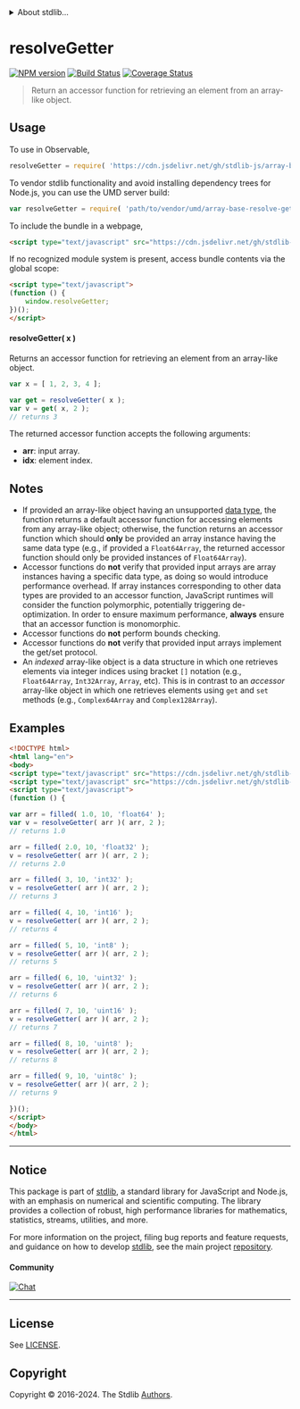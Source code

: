 <!--

@license Apache-2.0

Copyright (c) 2023 The Stdlib Authors.

Licensed under the Apache License, Version 2.0 (the "License");
you may not use this file except in compliance with the License.
You may obtain a copy of the License at

   http://www.apache.org/licenses/LICENSE-2.0

Unless required by applicable law or agreed to in writing, software
distributed under the License is distributed on an "AS IS" BASIS,
WITHOUT WARRANTIES OR CONDITIONS OF ANY KIND, either express or implied.
See the License for the specific language governing permissions and
limitations under the License.

-->


<details>
  <summary>
    About stdlib...
  </summary>
  <p>We believe in a future in which the web is a preferred environment for numerical computation. To help realize this future, we've built stdlib. stdlib is a standard library, with an emphasis on numerical and scientific computation, written in JavaScript (and C) for execution in browsers and in Node.js.</p>
  <p>The library is fully decomposable, being architected in such a way that you can swap out and mix and match APIs and functionality to cater to your exact preferences and use cases.</p>
  <p>When you use stdlib, you can be absolutely certain that you are using the most thorough, rigorous, well-written, studied, documented, tested, measured, and high-quality code out there.</p>
  <p>To join us in bringing numerical computing to the web, get started by checking us out on <a href="https://github.com/stdlib-js/stdlib">GitHub</a>, and please consider <a href="https://opencollective.com/stdlib">financially supporting stdlib</a>. We greatly appreciate your continued support!</p>
</details>

# resolveGetter

[![NPM version][npm-image]][npm-url] [![Build Status][test-image]][test-url] [![Coverage Status][coverage-image]][coverage-url] <!-- [![dependencies][dependencies-image]][dependencies-url] -->

> Return an accessor function for retrieving an element from an array-like object.

<!-- Section to include introductory text. Make sure to keep an empty line after the intro `section` element and another before the `/section` close. -->

<section class="intro">

</section>

<!-- /.intro -->

<!-- Package usage documentation. -->



<section class="usage">

## Usage

To use in Observable,

```javascript
resolveGetter = require( 'https://cdn.jsdelivr.net/gh/stdlib-js/array-base-resolve-getter@umd/browser.js' )
```

To vendor stdlib functionality and avoid installing dependency trees for Node.js, you can use the UMD server build:

```javascript
var resolveGetter = require( 'path/to/vendor/umd/array-base-resolve-getter/index.js' )
```

To include the bundle in a webpage,

```html
<script type="text/javascript" src="https://cdn.jsdelivr.net/gh/stdlib-js/array-base-resolve-getter@umd/browser.js"></script>
```

If no recognized module system is present, access bundle contents via the global scope:

```html
<script type="text/javascript">
(function () {
    window.resolveGetter;
})();
</script>
```

#### resolveGetter( x )

Returns an accessor function for retrieving an element from an array-like object.

```javascript
var x = [ 1, 2, 3, 4 ];

var get = resolveGetter( x );
var v = get( x, 2 );
// returns 3
```

The returned accessor function accepts the following arguments:

-   **arr**: input array.
-   **idx**: element index.

</section>

<!-- /.usage -->

<!-- Package usage notes. Make sure to keep an empty line after the `section` element and another before the `/section` close. -->

<section class="notes">

## Notes

-   If provided an array-like object having an unsupported [data type][@stdlib/array/dtypes], the function returns a default accessor function for accessing elements from any array-like object; otherwise, the function returns an accessor function which should **only** be provided an array instance having the same data type (e.g., if provided a `Float64Array`, the returned accessor function should only be provided instances of `Float64Array`).
-   Accessor functions do **not** verify that provided input arrays are array instances having a specific data type, as doing so would introduce performance overhead. If array instances corresponding to other data types are provided to an accessor function, JavaScript runtimes will consider the function polymorphic, potentially triggering de-optimization. In order to ensure maximum performance, **always** ensure that an accessor function is monomorphic.
-   Accessor functions do **not** perform bounds checking.
-   Accessor functions do **not** verify that provided input arrays implement the get/set protocol.
-   An _indexed_ array-like object is a data structure in which one retrieves elements via integer indices using bracket `[]` notation (e.g., `Float64Array`, `Int32Array`, `Array`, etc). This is in contrast to an _accessor_ array-like object in which one retrieves elements using `get` and `set` methods (e.g., `Complex64Array` and `Complex128Array`).

</section>

<!-- /.notes -->

<!-- Package usage examples. -->

<section class="examples">

## Examples

<!-- eslint no-undef: "error" -->

```html
<!DOCTYPE html>
<html lang="en">
<body>
<script type="text/javascript" src="https://cdn.jsdelivr.net/gh/stdlib-js/array-filled@umd/browser.js"></script>
<script type="text/javascript" src="https://cdn.jsdelivr.net/gh/stdlib-js/array-base-resolve-getter@umd/browser.js"></script>
<script type="text/javascript">
(function () {

var arr = filled( 1.0, 10, 'float64' );
var v = resolveGetter( arr )( arr, 2 );
// returns 1.0

arr = filled( 2.0, 10, 'float32' );
v = resolveGetter( arr )( arr, 2 );
// returns 2.0

arr = filled( 3, 10, 'int32' );
v = resolveGetter( arr )( arr, 2 );
// returns 3

arr = filled( 4, 10, 'int16' );
v = resolveGetter( arr )( arr, 2 );
// returns 4

arr = filled( 5, 10, 'int8' );
v = resolveGetter( arr )( arr, 2 );
// returns 5

arr = filled( 6, 10, 'uint32' );
v = resolveGetter( arr )( arr, 2 );
// returns 6

arr = filled( 7, 10, 'uint16' );
v = resolveGetter( arr )( arr, 2 );
// returns 7

arr = filled( 8, 10, 'uint8' );
v = resolveGetter( arr )( arr, 2 );
// returns 8

arr = filled( 9, 10, 'uint8c' );
v = resolveGetter( arr )( arr, 2 );
// returns 9

})();
</script>
</body>
</html>
```

</section>

<!-- /.examples -->

<!-- Section to include cited references. If references are included, add a horizontal rule *before* the section. Make sure to keep an empty line after the `section` element and another before the `/section` close. -->

<section class="references">

</section>

<!-- /.references -->

<!-- Section for related `stdlib` packages. Do not manually edit this section, as it is automatically populated. -->

<section class="related">

</section>

<!-- /.related -->

<!-- Section for all links. Make sure to keep an empty line after the `section` element and another before the `/section` close. -->


<section class="main-repo" >

* * *

## Notice

This package is part of [stdlib][stdlib], a standard library for JavaScript and Node.js, with an emphasis on numerical and scientific computing. The library provides a collection of robust, high performance libraries for mathematics, statistics, streams, utilities, and more.

For more information on the project, filing bug reports and feature requests, and guidance on how to develop [stdlib][stdlib], see the main project [repository][stdlib].

#### Community

[![Chat][chat-image]][chat-url]

---

## License

See [LICENSE][stdlib-license].


## Copyright

Copyright &copy; 2016-2024. The Stdlib [Authors][stdlib-authors].

</section>

<!-- /.stdlib -->

<!-- Section for all links. Make sure to keep an empty line after the `section` element and another before the `/section` close. -->

<section class="links">

[npm-image]: http://img.shields.io/npm/v/@stdlib/array-base-resolve-getter.svg
[npm-url]: https://npmjs.org/package/@stdlib/array-base-resolve-getter

[test-image]: https://github.com/stdlib-js/array-base-resolve-getter/actions/workflows/test.yml/badge.svg?branch=v0.2.2
[test-url]: https://github.com/stdlib-js/array-base-resolve-getter/actions/workflows/test.yml?query=branch:v0.2.2

[coverage-image]: https://img.shields.io/codecov/c/github/stdlib-js/array-base-resolve-getter/main.svg
[coverage-url]: https://codecov.io/github/stdlib-js/array-base-resolve-getter?branch=main

<!--

[dependencies-image]: https://img.shields.io/david/stdlib-js/array-base-resolve-getter.svg
[dependencies-url]: https://david-dm.org/stdlib-js/array-base-resolve-getter/main

-->

[chat-image]: https://img.shields.io/gitter/room/stdlib-js/stdlib.svg
[chat-url]: https://app.gitter.im/#/room/#stdlib-js_stdlib:gitter.im

[stdlib]: https://github.com/stdlib-js/stdlib

[stdlib-authors]: https://github.com/stdlib-js/stdlib/graphs/contributors

[umd]: https://github.com/umdjs/umd
[es-module]: https://developer.mozilla.org/en-US/docs/Web/JavaScript/Guide/Modules

[deno-url]: https://github.com/stdlib-js/array-base-resolve-getter/tree/deno
[deno-readme]: https://github.com/stdlib-js/array-base-resolve-getter/blob/deno/README.md
[umd-url]: https://github.com/stdlib-js/array-base-resolve-getter/tree/umd
[umd-readme]: https://github.com/stdlib-js/array-base-resolve-getter/blob/umd/README.md
[esm-url]: https://github.com/stdlib-js/array-base-resolve-getter/tree/esm
[esm-readme]: https://github.com/stdlib-js/array-base-resolve-getter/blob/esm/README.md
[branches-url]: https://github.com/stdlib-js/array-base-resolve-getter/blob/main/branches.md

[stdlib-license]: https://raw.githubusercontent.com/stdlib-js/array-base-resolve-getter/main/LICENSE

[@stdlib/array/dtypes]: https://github.com/stdlib-js/array-dtypes/tree/umd

</section>

<!-- /.links -->

